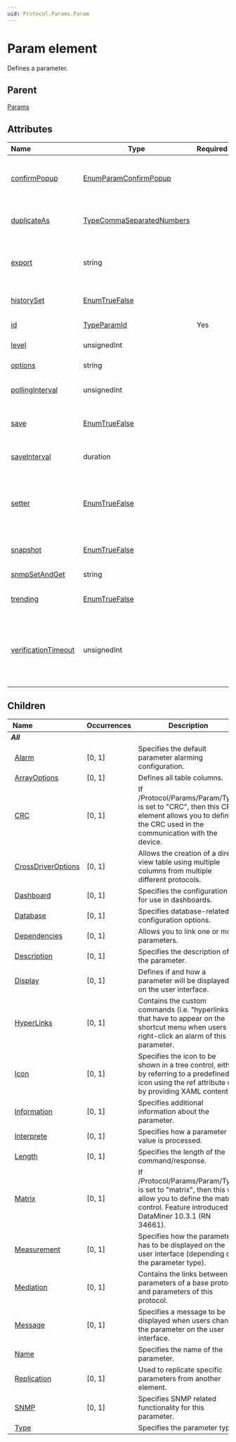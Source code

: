 ```yaml
---
uid: Protocol.Params.Param
---
```


# Param element

Defines a parameter.

## Parent

[Params](xref:Protocol.Params)

## Attributes

|Name&nbsp;&nbsp;&nbsp;&nbsp;&nbsp;&nbsp;&nbsp;&nbsp;&nbsp;&nbsp;&nbsp;&nbsp;&nbsp;&nbsp;&nbsp;&nbsp;&nbsp;&nbsp;&nbsp;&nbsp;&nbsp;&nbsp;&nbsp;&nbsp;|Type|Required|Description|
|--- |--- |--- |--- |
|[confirmPopup](xref:Protocol.Params.Param-confirmPopup)|[EnumParamConfirmPopup](xref:Protocol-EnumParamConfirmPopup)||Overrides the "*Never ask for confirmation after setting parameter value*" setting in DataMiner Cube.|
|[duplicateAs](xref:Protocol.Params.Param-duplicateAs)|[TypeCommaSeparatedNumbers](xref:Protocol-TypeCommaSeparatedNumbers)||Takes the value of another parameter and displays it in a column of a view table.|
|[export](xref:Protocol.Params.Param-export)|string||Allows exporting a parameter to an exported protocol used by a dynamic virtual element (DVE).|
|[historySet](xref:Protocol.Params.Param-historySet)|[EnumTrueFalse](xref:Protocol-EnumTrueFalse)||Specifies that this parameter is a history set parameter.|
|[id](xref:Protocol.Params.Param-id)|[TypeParamId](xref:Protocol-TypeParamId)|Yes|Specifies the ID of the parameter.|
|[level](xref:Protocol.Params.Param-level)|unsignedInt||Specifies the security level of this parameter.|
|[options](xref:Protocol.Params.Param-options)|string||Specifies the options applied to this parameter.|
|[pollingInterval](xref:Protocol.Params.Param-pollingInterval)|unsignedInt||Specifies the polling interval (ms) as a hint for the real-time trend graph.|
|[save](xref:Protocol.Params.Param-save)|[EnumTrueFalse](xref:Protocol-EnumTrueFalse)||Specifies whether the parameter has to be saved each time its value changes.|
|[saveInterval](xref:Protocol.Params.Param-saveInterval)|duration||Specifies that only one save operation must be executed per interval.|
|[setter](xref:Protocol.Params.Param-setter)|[EnumTrueFalse](xref:Protocol-EnumTrueFalse)||Specifies whether the value of the write parameter will be copied to the corresponding read parameter (without the need to add a trigger or an action).|
|[snapshot](xref:Protocol.Params.Param-snapshot)|[EnumTrueFalse](xref:Protocol-EnumTrueFalse)||Specifies the offload of snapshots of a parameter to the central database.|
|[snmpSetAndGet](xref:Protocol.Params.Param-snmpSetAndGet)|string||Performs a set and get on a "write" parameter.|
|[trending](xref:Protocol.Params.Param-trending)|[EnumTrueFalse](xref:Protocol-EnumTrueFalse)||Specifies whether the parameter supports trending.|
|[verificationTimeout](xref:Protocol.Params.Param-verificationTimeout)|unsignedInt||Overrides the default verification timeout (or the verification timeout value set in MaintenanceSettings.xml) for this parameter with the specified value (in milliseconds).|

## Children

|Name&nbsp;&nbsp;&nbsp;&nbsp;&nbsp;&nbsp;&nbsp;&nbsp;&nbsp;&nbsp;&nbsp;&nbsp;&nbsp;&nbsp;&nbsp;&nbsp;&nbsp;&nbsp;&nbsp;&nbsp;&nbsp;&nbsp;&nbsp;&nbsp;|Occurrences|Description|
|--- |--- |--- |
|***All***|||
|&nbsp;&nbsp;[Alarm](xref:Protocol.Params.Param.Alarm)|[0, 1]|Specifies the default parameter alarming configuration.|
|&nbsp;&nbsp;[ArrayOptions](xref:Protocol.Params.Param.ArrayOptions)|[0, 1]|Defines all table columns.|
|&nbsp;&nbsp;[CRC](xref:Protocol.Params.Param.CRC)|[0, 1]|If /Protocol/Params/Param/Type is set to "CRC", then this CRC element allows you to define the CRC used in the communication with the device.|
|&nbsp;&nbsp;[CrossDriverOptions](xref:Protocol.Params.Param.CrossDriverOptions)|[0, 1]|Allows the creation of a direct view table using multiple columns from multiple different protocols.|
|&nbsp;&nbsp;[Dashboard](xref:Protocol.Params.Param.Dashboard)|[0, 1]|Specifies the configuration for use in dashboards.|
|&nbsp;&nbsp;[Database](xref:Protocol.Params.Param.Database)|[0, 1]|Specifies database-related configuration options.|
|&nbsp;&nbsp;[Dependencies](xref:Protocol.Params.Param.Dependencies)|[0, 1]|Allows you to link one or more parameters.|
|&nbsp;&nbsp;[Description](xref:Protocol.Params.Param.Description)|[0, 1]|Specifies the description of the parameter.|
|&nbsp;&nbsp;[Display](xref:Protocol.Params.Param.Display)|[0, 1]|Defines if and how a parameter will be displayed on the user interface.|
|&nbsp;&nbsp;[HyperLinks](xref:Protocol.Params.Param.HyperLinks)|[0, 1]|Contains the custom commands (i.e. "hyperlinks") that have to appear on the shortcut menu when users right-click an alarm of this parameter.|
|&nbsp;&nbsp;[Icon](xref:Protocol.Params.Param.Icon)|[0, 1]|Specifies the icon to be shown in a tree control, either by referring to a predefined icon using the ref attribute or by providing XAML content.|
|&nbsp;&nbsp;[Information](xref:Protocol.Params.Param.Information)|[0, 1]|Specifies additional information about the parameter.|
|&nbsp;&nbsp;[Interprete](xref:Protocol.Params.Param.Interprete)|[0, 1]|Specifies how a parameter value is processed.|
|&nbsp;&nbsp;[Length](xref:Protocol.Params.Param.Length)|[0, 1]|Specifies the length of the command/response.|
|&nbsp;&nbsp;[Matrix](xref:Protocol.Params.Param.Matrix)|[0, 1]|If /Protocol/Params/Param/Type is set to "matrix", then this will allow you to define the matrix control. Feature introduced in DataMiner 10.3.1 (RN 34661).|
|&nbsp;&nbsp;[Measurement](xref:Protocol.Params.Param.Measurement)|[0, 1]|Specifies how the parameter has to be displayed on the user interface (depending on the parameter type).|
|&nbsp;&nbsp;[Mediation](xref:Protocol.Params.Param.Mediation)|[0, 1]|Contains the links between parameters of a base protocol and parameters of this protocol.|
|&nbsp;&nbsp;[Message](xref:Protocol.Params.Param.Message)|[0, 1]|Specifies a message to be displayed when users change the parameter on the user interface.|
|&nbsp;&nbsp;[Name](xref:Protocol.Params.Param.Name)||Specifies the name of the parameter.|
|&nbsp;&nbsp;[Replication](xref:Protocol.Params.Param.Replication)|[0, 1]|Used to replicate specific parameters from another element.|
|&nbsp;&nbsp;[SNMP](xref:Protocol.Params.Param.SNMP)|[0, 1]|Specifies SNMP related functionality for this parameter.|
|&nbsp;&nbsp;[Type](xref:Protocol.Params.Param.Type)||Specifies the parameter type.|
